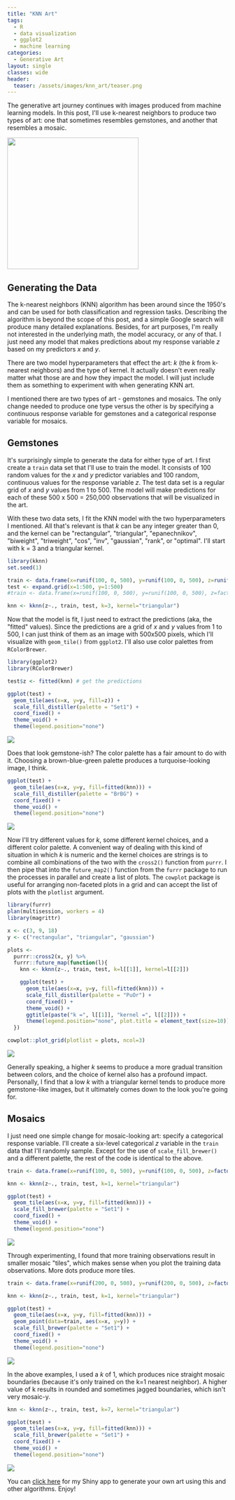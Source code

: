 ```yaml
---
title: "KNN Art"
tags:
  - R
  - data visualization
  - ggplot2
  - machine learning
categories:
  - Generative Art
layout: single
classes: wide
header:
  teaser: /assets/images/knn_art/teaser.png
---
```




The generative art journey continues with images produced from machine learning models. In this post, I'll use k-nearest neighbors to produce two types of art: one that sometimes resembles gemstones, and another that resembles a mosaic.

<img src="/assets/images/knn_art/teaser.png" width="300">

## Generating the Data

The k-nearest neighbors (KNN) algorithm has been around since the 1950's and can be used for both classification and regression tasks. Describing the algorithm is beyond the scope of this post, and a simple Google search will produce many detailed explanations. Besides, for art purposes, I'm really not interested in the underlying math, the model accuracy, or any of that. I just need any model that makes predictions about my response variable *z* based on my predictors *x* and *y*.

There are two model hyperparameters that effect the art: *k* (the *k* from k-nearest neighbors) and the type of kernel. It actually doesn't even really matter what those are and how they impact the model. I will just include them as something to experiment with when generating KNN art.

I mentioned there are two types of art - gemstones and mosaics. The only change needed to produce one type versus the other is by specifying a continuous response variable for gemstones and a categorical response variable for mosaics.

## Gemstones

It's surprisingly simple to generate the data for either type of art. I first create a `train` data set that I'll use to train the model. It consists of 100 random values for the *x* and *y* predictor variables and 100 random, continuous values for the response variable *z*. The test data set is a regular grid of *x* and *y* values from 1 to 500. The model will make predictions for each of these 500 x 500 = 250,000 observations that will be visualized in the art.

With these two data sets, I fit the KNN model with the two hyperparameters I mentioned. All that's relevant is that *k* can be any integer greater than 0, and the kernel can be "rectangular", "triangular", "epanechnikov", "biweight", "triweight", "cos", "inv", "gaussian", "rank", or "optimal". I'll start with k = 3 and a triangular kernel.


```r
library(kknn)
set.seed(1)

train <- data.frame(x=runif(100, 0, 500), y=runif(100, 0, 500), z=runif(100))
test <- expand.grid(x=1:500, y=1:500)
#train <- data.frame(x=runif(100, 0, 500), y=runif(100, 0, 500), z=factor(sample(1:5, 100, replace=TRUE)))

knn <- kknn(z~., train, test, k=3, kernel="triangular")
```

Now that the model is fit, I just need to extract the predictions (aka, the "fitted" values). Since the predictions are a grid of *x* and *y* values from 1 to 500, I can just think of them as an image with 500x500 pixels, which I'll visualize with `geom_tile()` from `ggplot2`. I'll also use color palettes from `RColorBrewer`.


```r
library(ggplot2)
library(RColorBrewer)

test$z <- fitted(knn) # get the predictions

ggplot(test) +
  geom_tile(aes(x=x, y=y, fill=z)) +
  scale_fill_distiller(palette = "Set1") +
  coord_fixed() +
  theme_void() +
  theme(legend.position="none")
```

![](/assets/images/knn_art/unnamed-chunk-2-1.png)<!-- -->

Does that look gemstone-ish? The color palette has a fair amount to do with it. Choosing a brown-blue-green palette produces a turquoise-looking image, I think.


```r
ggplot(test) +
  geom_tile(aes(x=x, y=y, fill=fitted(knn))) +
  scale_fill_distiller(palette = "BrBG") +
  coord_fixed() +
  theme_void() +
  theme(legend.position="none")
```

![](/assets/images/knn_art/unnamed-chunk-3-1.png)<!-- -->

Now I'll try different values for *k*, some different kernel choices, and a different color palette. A convenient way of dealing with this kind of situation in which *k* is numeric and the kernel choices are strings is to combine all combinations of the two with the `cross2()` function from `purrr`. I then pipe that into the `future_map2()` function from the `furrr` package to run the processes in parallel and create a list of plots. The `cowplot` package is useful for arranging non-faceted plots in a grid and can accept the list of plots with the `plotlist` argument.

```r
library(furrr)
plan(multisession, workers = 4)
library(magrittr)

x <- c(3, 9, 18)
y <- c("rectangular", "triangular", "gaussian")

plots <-
  purrr::cross2(x, y) %>%
  furrr::future_map(function(l){
    knn <- kknn(z~., train, test, k=l[[1]], kernel=l[[2]])

    ggplot(test) +
      geom_tile(aes(x=x, y=y, fill=fitted(knn))) +
      scale_fill_distiller(palette = "PuOr") +
      coord_fixed() +
      theme_void() +
      ggtitle(paste("k =", l[[1]], "kernel =", l[[2]])) +
      theme(legend.position="none", plot.title = element_text(size=10))
  })

cowplot::plot_grid(plotlist = plots, ncol=3)
```

![](/assets/images/knn_art/unnamed-chunk-4-1.png)<!-- -->

Generally speaking, a higher *k* seems to produce a more gradual transition between colors, and the choice of kernel also has a profound impact. Personally, I find that a low *k* with a triangular kernel tends to produce more gemstone-like images, but it ultimately comes down to the look you're going for.

## Mosaics

I just need one simple change for mosaic-looking art: specify a categorical response variable. I'll create a six-level categorical *z* variable in the `train` data that I'll randomly sample. Except for the use of `scale_fill_brewer()` and a different palette, the rest of the code is identical to the above.

```r
train <- data.frame(x=runif(100, 0, 500), y=runif(100, 0, 500), z=factor(sample(1:6, 100, replace=TRUE)))

knn <- kknn(z~., train, test, k=1, kernel="triangular")

ggplot(test) +
  geom_tile(aes(x=x, y=y, fill=fitted(knn))) +
  scale_fill_brewer(palette = "Set1") +
  coord_fixed() +
  theme_void() +
  theme(legend.position="none")
```

![](/assets/images/knn_art/unnamed-chunk-5-1.png)<!-- -->

Through experimenting, I found that more training observations result in smaller mosaic "tiles", which makes sense when you plot the training data observations. More dots produce more tiles.


```r
train <- data.frame(x=runif(200, 0, 500), y=runif(200, 0, 500), z=factor(sample(1:6, 200, replace=TRUE)))

knn <- kknn(z~., train, test, k=1, kernel="triangular")

ggplot(test) +
  geom_tile(aes(x=x, y=y, fill=fitted(knn))) +
  geom_point(data=train, aes(x=x, y=y)) +
  scale_fill_brewer(palette = "Set1") +
  coord_fixed() +
  theme_void() +
  theme(legend.position="none")
```

![](/assets/images/knn_art/unnamed-chunk-6-1.png)<!-- -->

In the above examples, I used a *k* of 1, which produces nice straight mosaic boundaries (because it's only trained on the k=1 nearest neighbor). A higher value of k results in rounded and sometimes jagged boundaries, which isn't very mosaic-y.


```r
knn <- kknn(z~., train, test, k=7, kernel="triangular")

ggplot(test) +
  geom_tile(aes(x=x, y=y, fill=fitted(knn))) +
  scale_fill_brewer(palette = "Set1") +
  coord_fixed() +
  theme_void() +
  theme(legend.position="none")
```

![](/assets/images/knn_art/unnamed-chunk-7-1.png)<!-- -->

You can [click here](https://cxxidemo.shinyapps.io/genart/) for my Shiny app to generate your own art using this and other algorithms. Enjoy!
